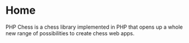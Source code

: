 # Home

PHP Chess is a chess library implemented in PHP that opens up a whole new range of possibilities to create chess web apps.
